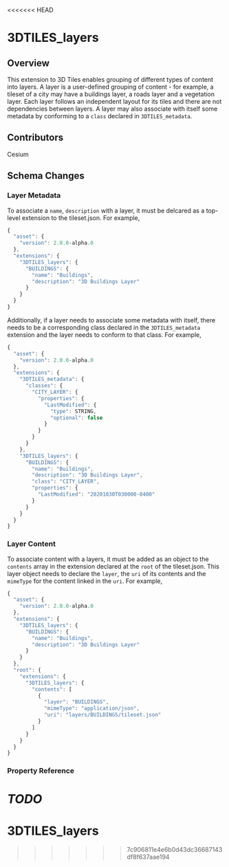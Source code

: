 <<<<<<< HEAD
# 3DTILES_layers

## Overview

This extension to 3D Tiles enables grouping of different types of content into layers. A layer is a user-defined grouping of content - for example, a tileset of a city may have a buildings layer, a roads layer and a vegetation layer. Each layer follows an independent layout for its tiles and there are not dependencies between layers. A layer may also associate with itself some metadata by conforming to a `class` declared in `3DTILES_metadata`.

## Contributors

Cesium

## Schema Changes

### Layer Metadata

To associate a `name`, `description` with a layer, it must be delcared as a top-level extension to the tileset.json. For example,

```javascript
{
  "asset": {
    "version": 2.0.0-alpha.0
  },
  "extensions": {
    "3DTILES_layers": {
      "BUILDINGS": {
        "name": "Buildings",
        "description": "3D Buildings Layer"
      }
    }
  }
}
```

Additionally, if a layer needs to associate some metadata with itself, there needs to be a corresponding class declared in the `3DTILES_metadata` extension and the layer needs to conform to that class. For example,

```javascript
{
  "asset": {
    "version": 2.0.0-alpha.0
  },
  "extensions": {
    "3DTILES_metadata": {
      "classes": {
        "CITY_LAYER": {
          "properties": {
            "LastModified": {
              "type": STRING,
              "optional": false
            }
          }
        }
      }
    },
    "3DTILES_layers": {
      "BUILDINGS": {
        "name": "Buildings",
        "description": "3D Buildings Layer",
        "class": "CITY_LAYER",
        "properties": {
          "LastModified": "20201030T030000-0400"
        }
      }
    }
  }
}
```

### Layer Content

To associate content with a layers, it must be added as an object to the `contents` array in the extension declared at the `root` of the tileset.json. This layer object needs to declare the `layer`, the `uri` of its contents and the `mimeType` for the content linked in the `uri`. For example,

```javascript
{
  "asset": {
    "version": 2.0.0-alpha.0
  },
  "extensions": {
    "3DTILES_layers": {
      "BUILDINGS": {
        "name": "Buildings",
        "description": "3D Buildings Layer"
      }
    }
  },
  "root": {
    "extensions": {
      "3DTILES_layers": {
        "contents": [
          {
            "layer": "BUILDINGS",
            "mimeType": "application/json",
            "uri": "layers/BUILDINGS/tileset.json"
          }
        ]
      }
    }
  }
}
```

### Property Reference

*TODO*
=======
# 3DTILES_layers
>>>>>>> 7c906811e4e6b0d43dc36687143df8f637aae194
